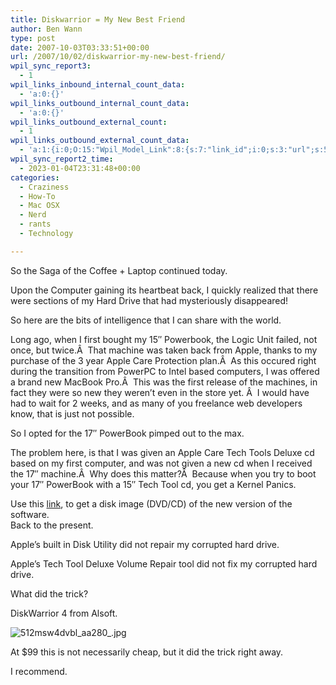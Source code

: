 ```yaml
---
title: Diskwarrior = My New Best Friend
author: Ben Wann
type: post
date: 2007-10-03T03:33:51+00:00
url: /2007/10/02/diskwarrior-my-new-best-friend/
wpil_sync_report3:
  - 1
wpil_links_inbound_internal_count_data:
  - 'a:0:{}'
wpil_links_outbound_internal_count_data:
  - 'a:0:{}'
wpil_links_outbound_external_count:
  - 1
wpil_links_outbound_external_count_data:
  - 'a:1:{i:0;O:15:"Wpil_Model_Link":8:{s:7:"link_id";i:0;s:3:"url";s:51:"https://support.apple.com/techtooldeluxe/main?id=dl";s:4:"host";s:17:"support.apple.com";s:8:"internal";b:0;s:4:"post";N;s:6:"anchor";s:4:"link";s:15:"added_by_plugin";b:0;s:8:"location";s:7:"content";}}'
wpil_sync_report2_time:
  - 2023-01-04T23:31:48+00:00
categories:
  - Craziness
  - How-To
  - Mac OSX
  - Nerd
  - rants
  - Technology

---
```

So the Saga of the Coffee + Laptop continued today.

Upon the Computer gaining its heartbeat back, I quickly realized that there were sections of my Hard Drive that had mysteriously disappeared!

So here are the bits of intelligence that I can share with the world.

Long ago, when I first bought my 15&#8243; Powerbook, the Logic Unit failed, not once, but twice.Â  That machine was taken back from Apple, thanks to my purchase of the 3 year Apple Care Protection plan.Â  As this occured right during the transition from PowerPC to Intel based computers, I was offered a brand new MacBook Pro.Â  This was the first release of the machines, in fact they were so new they weren&#8217;t even in the store yet. Â  I would have had to wait for 2 weeks, and as many of you freelance web developers know, that is just not possible.

So I opted for the 17&#8243; PowerBook pimped out to the max.

The problem here, is that I was given an Apple Care Tech Tools Deluxe cd based on my first computer, and was not given a new cd when I received the 17&#8243; machine.Â  Why does this matter?Â  Because when you try to boot your 17&#8243; PowerBook with a 15&#8243; Tech Tool cd, you get a Kernel Panics.

Use this [link][1], to get a disk image (DVD/CD) of the new version of the software.  
Back to the present.

Apple&#8217;s built in Disk Utility did not repair my corrupted hard drive.

Apple&#8217;s Tech Tool Deluxe Volume Repair tool did not fix my corrupted hard drive.

What did the trick?

DiskWarrior 4 from Alsoft.

<img decoding="async" alt="512msw4dvbl_aa280_.jpg" id="image102" src="https://benwann.com/wp-content/uploads/2007/10/512msw4dvbl_aa280_.jpg" /> 

At $99 this is not necessarily cheap, but it did the trick right away.

I recommend.</p> 

<!--6d93e8c17bc8f86c7bf37944803c294d-->

<!--9375fcb1286b9bd8a0e5bbbde74908ad-->

 [1]: https://support.apple.com/techtooldeluxe/main?id=dl